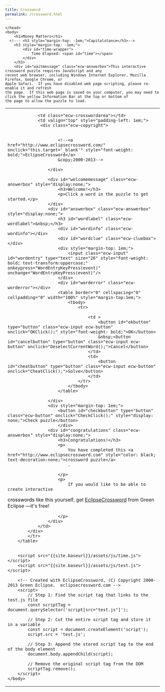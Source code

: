 ```yaml
---
title: Crossword
permalink: /crossword.html
---
```


<html xmlns="http://www.w3.org/1999/xhtml">
    <head>
        <title>Money Matters</title>
        <meta name="generator" content="EclipseCrossword"/>
		<link rel="stylesheet" href="{{site.baseurl}}/assets/css/crossword.css">
        
       
        
    </head>
    <body>
        <h1>Money Matters</h1>
      <!--- <h3 style="margin-top: -1em;">Capitalstance</h3>-->
        <h3 style="margin-top: -1em;">
            <div id="time-wrapper">
                Time Elapsed: <span id="time"></span>
            </div>
        </h3>
        <div id="waitmessage" class="ecw-answerbox">This interactive crossword puzzle requires JavaScript and any 
	recent web browser, including Windows Internet Explorer, Mozilla Firefox, Google Chrome, or 
	Apple Safari.  If you have disabled web page scripting, please re-enable it and refresh
	the page.  If this web page is saved on your computer, you may need to click the yellow Information Bar at the top or bottom of
	the page to allow the puzzle to load.
</div>
        <table cellpadding="0" cellspacing="0" border="0">
            <tr>
				<div class="area">
					<td onclick="startTimer()" class="ecw-crosswordarea">
						<script src="{{site.baseurl}}/assets/js/test.js"></script>
					</div>


                <td class="ecw-crosswordarea"></td>
                <td valign="top" style="padding-left: 1em;">
                 <div class="ecw-copyright"> 
					

                        <!--<a href="http://www.eclipsecrossword.com/" onclick="this.target='_blank'" style="font-weight: bold;">EclipseCrossword</a>
                        &copy;2000-2013-->

                    </div> 

					<div id="welcomemessage" class="ecw-answerbox" style="display:none;">
                        <h3>Welcome!</h3>
                        <p>Click a word in the puzzle to get started.</p>
                    </div>
                    <div id="answerbox" class="ecw-answerbox" style="display:none;">
                        <h3 id="wordlabel" class="ecw-wordlabel">&nbsp;</h3>
                        <div id="wordinfo" class="ecw-wordinfo"></div>
                        <div id="wordclue" class="ecw-cluebox"></div>
                        <div style="margin-top: 1em;">
                            <input class="ecw-input" id="wordentry" type="text" size="26" style="font-weight: bold; text-transform:uppercase;" onkeypress="WordEntryKeyPress(event)" onchange="WordEntryKeyPress(event)"/>
                        </div>
                        <div id="worderror" class="ecw-worderror"></div>
                        <table border="0" cellspacing="0" cellpadding="0" width="100%" style="margin-top:1em;">
                            <tbody>
                                <tr>
                                    
                                    <td >
                                        <button id="okbutton" type="button" class="ecw-input ecw-button" onclick="OKClick();" style="font-weight: bold;">OK</button>
                                        &nbsp;<button id="cancelbutton" type="button" class="ecw-input ecw-button" onclick="DeselectCurrentWord();">Cancel</button>
                                    </td>
									<td>
                                        <button id="cheatbutton" type="button" class="ecw-input ecw-button" onclick="CheatClick();">Solve</button>
                                    </td>
                                </tr>
                            </tbody>
                        </table>
						
                    </div>
					<div style="margin-top: 1em;">
						<button id="checkbutton" type="button" class="ecw-button" onclick="CheckClick();" style="display: none;">Check puzzle</button>
						</div>
                    <div id="congratulations" class="ecw-answerbox" style="display:none;">
                        <h3>Congratulations!</h3>
                        <p>
                            You have completed this <a href="http://www.eclipsecrossword.com" style="color: black; text-decoration:none;">crossword puzzle</a>
                            .

                        </p>
                        <p>
                            If you would like to be able to create interactive
<a href="http://www.eclipsecrossword.com" style="color: black; text-decoration:none;">crosswords</a>
                            like this yourself, get <a href="http://www.eclipsecrossword.com" onclick="this.target='_blank'">EclipseCrossword</a>
                            from Green Eclipse &mdash;it's free!

                        </p>
                    </div>
                </td>
			</div>
            </tr>
        </table>
        
        
        <script src="{{site.baseurl}}/assets/js/time.js"></script>
        <script src="{{site.baseurl}}/assets/js/test.js"></script>
        
        <!-- Created with EclipseCrossword, (C) Copyright 2000-2013 Green Eclipse.  eclipsecrossword.com -->
        <script>
            // Step 1: Find the script tag that links to the test.js file
            const scriptTag = document.querySelector('script[src="test.js"]');

            // Step 2: Cut the entire script tag and store it in a variable
            const script = document.createElement('script');
            script.src = 'test.js';

            // Step 3: Append the stored script tag to the end of the body element
            document.body.appendChild(script);

            // Remove the original script tag from the DOM
            scriptTag.remove();
        </script>
    </body>
</html>
